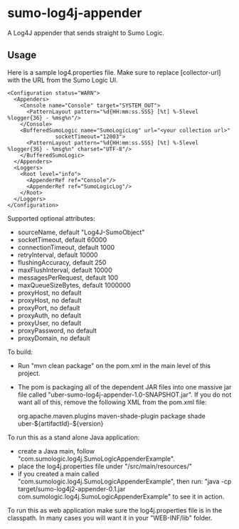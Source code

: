 sumo-log4j-appender
===================

A Log4J appender that sends straight to Sumo Logic.

Usage
-----

Here is a sample log4.properties file. Make sure to replace [collector-url] with the URL from the Sumo Logic UI.

    <Configuration status="WARN">
      <Appenders>
        <Console name="Console" target="SYSTEM_OUT">
          <PatternLayout pattern="%d{HH:mm:ss.SSS} [%t] %-5level %logger{36} - %msg%n"/>
        </Console>
        <BufferedSumoLogic name="SumoLogicLog" url="<your collection url>"
                   socketTimeout="12003">
          <PatternLayout pattern="%d{HH:mm:ss.SSS} [%t] %-5level %logger{36} - %msg%n" charset="UTF-8"/>
        </BufferedSumoLogic>
      </Appenders>
      <Loggers>
        <Root level="info">
          <AppenderRef ref="Console"/>
          <AppenderRef ref="SumoLogicLog"/>
        </Root>
      </Loggers>
    </Configuration>

Supported optional attributes:
- sourceName, default "Log4J-SumoObject"
- socketTimeout, default 60000
- connectionTimeout, default 1000
- retryInterval, default 10000
- flushingAccuracy, default 250
- maxFlushInterval, default 10000
- messagesPerRequest, default 100
- maxQueueSizeBytes, default 1000000
- proxyHost, no default
- proxyHost, no default
- proxyPort, no default
- proxyAuth, no default
- proxyUser, no default
- proxyPassword, no default
- proxyDomain, no default



To build:
- Run "mvn clean package" on the pom.xml in the main level of this project.
- The pom is packaging all of the dependent JAR files into one massive jar file called "uber-sumo-log4j-appender-1.0-SNAPSHOT.jar". If you do not want all of this, remove the following XML from the pom.xml file:

	<build>
		<plugins>
			<plugin>
			    <groupId>org.apache.maven.plugins</groupId>
			    <artifactId>maven-shade-plugin</artifactId>
			    <executions>
			        <execution>
			            <phase>package</phase>
			            <goals>
			                <goal>shade</goal>
			            </goals>
			        </execution>
			    </executions>
			    <configuration>
			        <finalName>uber-${artifactId}-${version}</finalName>
			    </configuration>
			</plugin>
		</plugins>
	</build>

To run this as a stand alone Java application:
- create a Java main, follow "com.sumologic.log4j.SumoLogicAppenderExample".
- place the log4j.properties file under "/src/main/resources/"
- if you created a main called "com.sumologic.log4j.SumoLogicAppenderExample", 
then run: "java -cp target/sumo-log4j2-appender-0.1.jar com.sumologic.log4j.SumoLogicAppenderExample" to see it in action.

To run this as web application make sure the log4j.properties file is in the classpath. In many cases you will want it in your "WEB-INF/lib" folder.
 
